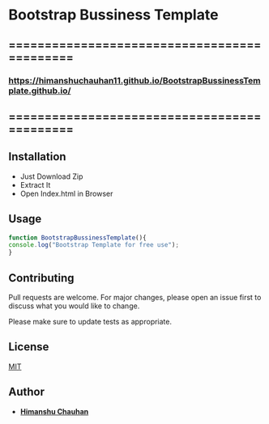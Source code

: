 # Bootstrap Bussiness Template
## ============================================
### https://himanshuchauhan11.github.io/BootstrapBussinessTemplate.github.io/
## ============================================

## Installation

- Just Download Zip
- Extract It 
- Open Index.html in Browser


## Usage

```javascript
function BootstrapBussinessTemplate(){
console.log("Bootstrap Template for free use");
}
```

## Contributing
Pull requests are welcome. For major changes, please open an issue first to discuss what you would like to change.

Please make sure to update tests as appropriate.

## License
[MIT](https://choosealicense.com/licenses/mit/)

## Author
- **[Himanshu Chauhan](https://github.com/HimanshuChauhan11)**
